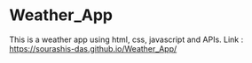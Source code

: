 # Weather_App
This is a weather app using html, css,  javascript and APIs.
Link : https://sourashis-das.github.io/Weather_App/

